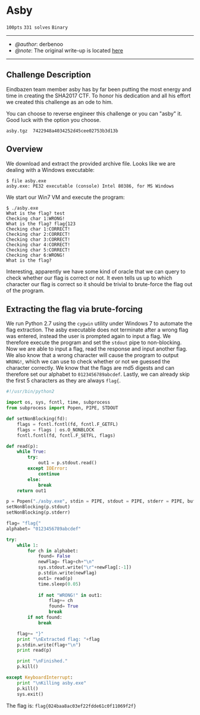 # Asby
`100pts` `331 solves` `Binary`

-----

* *@author*: derbenoo 
* *@note*: The original write-up is located [here](https://derbenoo.github.io/ctf/2017/08/11/sha2017_ctf_asby/)

-----

## Challenge Description

Eindbazen team member asby has by far been putting the most energy and time in creating the SHA2017 CTF. To honor his dedication and all his effort we created this challenge as an ode to him.

You can choose to reverse engineer this challenge or you can "asby" it. Good luck with the option you choose.

`asby.tgz  7422948a4034252d45cee02753b3d13b`


## Overview

We download and extract the provided archive file. Looks like we are dealing with a Windows executable:

```
$ file asby.exe
asby.exe: PE32 executable (console) Intel 80386, for MS Windows
```

We start our Win7 VM and execute the program:

```
$ ./asby.exe
What is the flag? test
Checking char 1:WRONG!
What is the flag? flag{123
Checking char 1:CORRECT!
Checking char 2:CORRECT!
Checking char 3:CORRECT!
Checking char 4:CORRECT!
Checking char 5:CORRECT!
Checking char 6:WRONG!
What is the flag?
```

Interesting, apparently we have some kind of oracle that we can query to check whether our flag is correct or not. It even tells us up to which character our flag is correct so it should be trivial to brute-force the flag out of the program. 

## Extracting the flag via brute-forcing

We run Python 2.7 using the `cygwin` utility under Windows 7 to automate the flag extraction. The asby executable does not terminate after a wrong flag was entered, instead the user is prompted again to input a flag. We therefore execute the program and set the `stdout` pipe to non-blocking. Now we are able to input a flag, read the response and input another flag. We also know that a wrong character will cause the program to output `WRONG!`, which we can use to check whether or not we guessed the character correctly. We know that the flags are md5 digests and can therefore set our alphabet to `0123456789abcdef`. Lastly, we can already skip the first 5 characters as they are always `flag{`.

``` Python
#!/usr/bin/python2

import os, sys, fcntl, time, subprocess
from subprocess import Popen, PIPE, STDOUT

def setNonBlocking(fd):
    flags = fcntl.fcntl(fd, fcntl.F_GETFL)
    flags = flags | os.O_NONBLOCK
    fcntl.fcntl(fd, fcntl.F_SETFL, flags)

def read(p):
    while True:
        try:
            out1 = p.stdout.read()
        except IOError:
            continue
        else:
            break
    return out1

p = Popen("./asby.exe", stdin = PIPE, stdout = PIPE, stderr = PIPE, bufsize = 1)
setNonBlocking(p.stdout)
setNonBlocking(p.stderr)

flag= "flag{" 
alphabet= "0123456789abcdef"

try:
    while 1:
        for ch in alphabet:
            found= False
            newFlag= flag+ch+"\n"
            sys.stdout.write("\r"+newFlag[:-1])
            p.stdin.write(newFlag)
            out1= read(p)
            time.sleep(0.05)
            
            if not "WRONG!" in out1:
                flag+= ch
                found= True
                break
        if not found:
            break

    flag+= "}"
    print "\nExtracted flag: "+flag
    p.stdin.write(flag+"\n")
    print read(p)

    print "\nFinished."
    p.kill()

except KeyboardInterrupt:            
    print "\nKilling asby.exe"
    p.kill()
    sys.exit()
```

The flag is: `flag{024baa8ac03ef22fdde61c0f11069f2f}`
